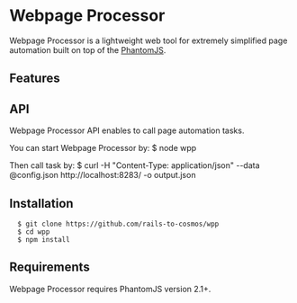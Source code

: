 Webpage Processor
=============

Webpage Processor is a lightweight web tool for extremely simplified page automation built on top of the [PhantomJS](http://phantomjs.org).

Features
--------

API
---
Webpage Processor API enables to call page automation tasks.

You can start Webpage Processor by:
    $ node wpp

Then call task by:
    $ curl -H "Content-Type: application/json" --data @config.json http://localhost:8283/ -o output.json

Installation
------------
      $ git clone https://github.com/rails-to-cosmos/wpp
      $ cd wpp
      $ npm install

Requirements
------------
Webpage Processor requires PhantomJS version 2.1+.